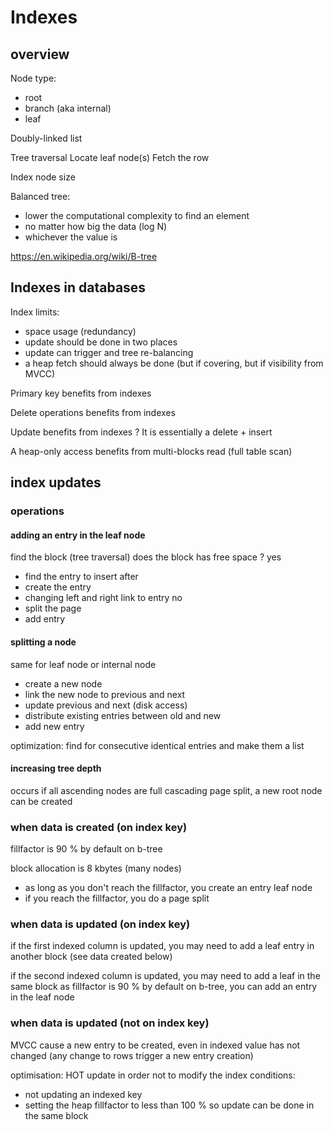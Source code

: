 # Indexes

## overview

Node type:
- root
- branch (aka internal)
- leaf

Doubly-linked list

Tree traversal
Locate leaf node(s)
Fetch the row

Index node size

Balanced tree: 
- lower the computational complexity to find an element
- no matter how big the data (log N) 
- whichever the value is

https://en.wikipedia.org/wiki/B-tree

## Indexes in databases

Index limits:
- space usage (redundancy)
- update should be done in two places
- update can trigger and tree re-balancing
- a heap fetch should always be done (but if covering, but if visibility from MVCC)

Primary key benefits from indexes 

Delete operations benefits from indexes

Update benefits from indexes ?
It is essentially a delete + insert

A heap-only access benefits from multi-blocks read (full table scan)

## index updates

### operations

#### adding an entry in the leaf node

find the block (tree traversal)
does the block has free space ?
yes
- find the entry to insert after
- create the entry
- changing left and right link to entry
no 
- split the page
- add entry 

#### splitting a node

same for leaf node or internal node
- create a new node
- link the new node to previous and next
- update previous and next (disk access)
- distribute existing entries between old and new
- add new entry

optimization: find for consecutive identical entries and make them a list

#### increasing tree depth

occurs if all ascending nodes are full
cascading page split, a new root node can be created

### when data is created (on index key)

fillfactor is 90 % by default on b-tree

block allocation is 8 kbytes (many nodes)
- as long as you don't reach the fillfactor, you create an entry leaf node 
- if you reach the fillfactor, you do a page split

### when data is updated (on index key)

if the first indexed column is updated, you may need to add a leaf entry in another block (see data created below)

if the second indexed column is updated, you may need to add a leaf in the same block
as fillfactor is 90 % by default on b-tree, you can add an entry in the leaf node 

### when data is updated (not on index key)

MVCC cause a new entry to be created, even in indexed value has not changed
(any change to rows trigger a new entry creation)

optimisation: HOT update in order not to modify the index
conditions:
- not updating an indexed key
- setting the heap fillfactor to less than 100 % so update can be done in the same block